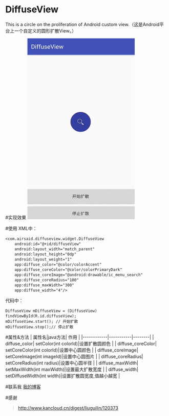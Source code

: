 # DiffuseView
This is a circle on the proliferation of Android custom view.（这是Android平台上一个自定义的圆形扩散View。）

#实现效果
![](https://github.com/Airsaid/DiffuseView/blob/master/DiffuseView.gif)  

#使用
XML中：
```
<com.airsaid.diffuseview.widget.DiffuseView
    android:id="@+id/diffuseView"
    android:layout_width="match_parent"
    android:layout_height="0dp"
    android:layout_weight="1"
    app:diffuse_color="@color/colorAccent"
    app:diffuse_coreColor="@color/colorPrimaryDark"
    app:diffuse_coreImage="@android:drawable/ic_menu_search"
    app:diffuse_coreRadius="100"
    app:diffuse_maxWidth="300"
    app:diffuse_width="4"/>
```
代码中：
```
DiffuseView mDiffuseView = (DiffuseView) findViewById(R.id.diffuseView);
mDiffuseView.start(); // 开始扩散
mDiffuseView.stop();// 停止扩散
```

#属性&方法
| 属性名|java方法| 作用 |
|------------|-----------|--------|
| diffuse_color| setColor(int colorId)|设置扩散圆颜色 |
| diffuse_coreColor| setCoreColor(int colorId)|设置中心圆颜色 |
| diffuse_coreImage| setCoreImage(int imageId)|设置中心圆图片 |
| diffuse_coreRadius| setCoreRadius(int radius)|设置中心圆半径 |
| diffuse_maxWidth| setMaxWidth(int maxWidth)|设置最大扩散宽度 |
| diffuse_width| setDiffuseWidth(int width)|设置扩散圆宽度,值越小越宽 |

#联系我
[我的博客](http://blog.csdn.net/airsaid "http://blog.csdn.net/airsaid")  

#感谢
> http://www.kancloud.cn/digest/liuguilin/120373
